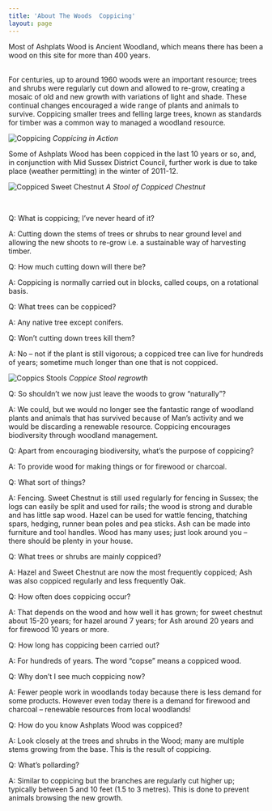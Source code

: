 ```yaml
---
title: 'About The Woods  Coppicing'
layout: page
---
```

Most of Ashplats Wood is Ancient Woodland, which means there has been a wood on this site for more than 400 years.  
  

For centuries, up to around 1960 woods were an important resource; trees and shrubs were regularly cut down and allowed to re-grow, 
creating a mosaic of old and new growth with variations of light and shade. These continual changes encouraged a wide range of 
plants and animals to survive. Coppicing smaller trees and felling large trees, known as standards for timber was a common way to 
managed a woodland resource.

![Coppicing](/images/Coppicing.jpg) 
*Coppicing in Action*

Some of Ashplats Wood has been coppiced in the last 10 years or so, and, in conjunction with Mid Sussex District Council, further work is due to take place (weather permitting) in the winter of 2011-12.

![Coppiced Sweet Chestnut](images/Coppiced-Sweet-Chestnut.jpg)
*A Stool of Coppiced Chestnut*

&nbsp;

Q: What is coppicing; I’ve never heard of it?


  A: Cutting down the stems of trees or shrubs to near ground level and allowing the new shoots to re-grow i.e. a sustainable way of harvesting timber.


Q: How much cutting down will there be?


  A: Coppicing is normally carried out in blocks, called coups, on a rotational basis.


Q: What trees can be coppiced?


  A: Any native tree except conifers.


Q: Won’t cutting down trees kill them?


  A: No – not if the plant is still vigorous; a coppiced tree can live for hundreds of years; sometime much longer than one that is not coppiced.

![Coppics Stools](images/Coppice-Stools.jpg)
*Coppice Stool regrowth* 

Q: So shouldn’t we now just leave the woods to grow “naturally”?


  A: We could, but we would no longer see the fantastic range of woodland plants and animals that has survived because of Man’s activity and we would be discarding a renewable resource. Coppicing encourages biodiversity through woodland management.


Q: Apart from encouraging biodiversity, what’s the purpose of coppicing?


  A: To provide wood for making things or for firewood or charcoal.


Q: What sort of things?


  A: Fencing. Sweet Chestnut is still used regularly for fencing in Sussex; the logs can easily be split and used for rails; the wood is strong and durable and has little sap wood. Hazel can be used for wattle fencing, thatching spars, hedging, runner bean poles and pea sticks. Ash can be made into furniture and tool handles. Wood has many uses; just look around you – there should be plenty in your house.


Q: What trees or shrubs are mainly coppiced?


  A: Hazel and Sweet Chestnut are now the most frequently coppiced; Ash was also coppiced regularly and less frequently Oak.


Q: How often does coppicing occur?


  A: That depends on the wood and how well it has grown; for sweet chestnut about 15-20 years; for hazel around 7 years; for Ash around 20 years and for firewood 10 years or more.


Q: How long has coppicing been carried out?


  A: For hundreds of years. The word “copse” means a coppiced wood.


Q: Why don’t I see much coppicing now?


  A: Fewer people work in woodlands today because there is less demand for some products. However even today there is a demand for firewood and charcoal – renewable resources from local woodlands!


Q: How do you know Ashplats Wood was coppiced?


  A: Look closely at the trees and shrubs in the Wood; many are multiple stems growing from the base. This is the result of coppicing.


Q: What’s pollarding?


  A: Similar to coppicing but the branches are regularly cut higher up; typically between 5 and 10 feet (1.5 to 3 metres). This is done to prevent animals browsing the new growth.
